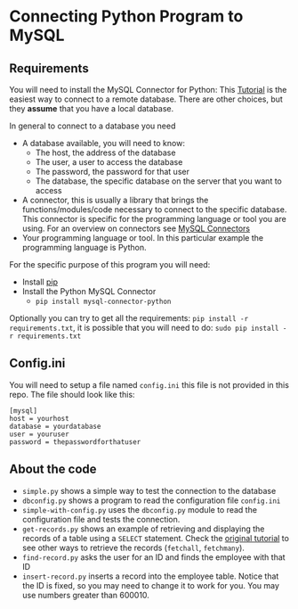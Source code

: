 # Connecting Python Program to MySQL


## Requirements
You will need to install the MySQL Connector for Python:
This [Tutorial](http://www.mysqltutorial.org/getting-started-mysql-python-connector/) is the easiest way to connect to a remote database. There are other choices, but they **assume** that you have a local database.

In general to connect to a database you need
- A database available, you will need to know:
  - The host, the address of the database
  - The user, a user to access the database
  - The password, the password for that user
  - The database, the specific database on the server that you want to access
- A connector, this is usually a library that brings the functions/modules/code necessary to connect to the specific database. This connector is specific for the programming language or tool you are using. For an overview on connectors see [MySQL Connectors](https://www.mysql.com/products/connector/)
- Your programming language or tool. In this particular example the programming language is Python.

For the specific purpose of this program you will need:
- Install [pip](https://pip.pypa.io/en/stable/installing/)
- Install the Python MySQL Connector
  - `pip install mysql-connector-python`

Optionally you can try to get all the requirements: `pip install -r requirements.txt`, it is possible that you will need to do: `sudo pip install -r requirements.txt`

## Config.ini
You will need to setup a file named `config.ini` this file is not provided in this repo.
The file should look like this:
```
[mysql]
host = yourhost
database = yourdatabase
user = youruser
password = thepasswordforthatuser
```

## About the code

- `simple.py` shows a simple way to test the connection to the database
- `dbconfig.py` shows a program to read the configuration file `config.ini`
- `simple-with-config.py` uses the `dbconfig.py` module to read the configuration file and tests the connection.
- `get-records.py` shows an example of retrieving and displaying the records of a table using a `SELECT` statement. Check the [original tutorial](http://www.mysqltutorial.org/python-mysql-query/) to see other ways to retrieve the records (`fetchall`, `fetchmany`).
- `find-record.py` asks the user for an ID and finds the employee with that ID
- `insert-record.py` inserts a record into the employee table. Notice that the ID is fixed, so you may need to change it to work for you. You may use numbers greater than 600010.
